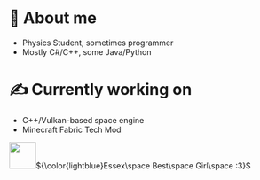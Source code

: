 # 🔭 About me
- Physics Student, sometimes programmer
- Mostly C#/C++, some Java/Python

# ✍️ Currently working on
- C++/Vulkan-based space engine
- Minecraft Fabric Tech Mod

<img src="https://i.imgur.com/bl3Opb8.png" width="48" height="48">${\color{lightblue}Essex\space Best\space Girl\space :3}$

<!--
**kaerospace/kaerospace** is a ✨ _special_ ✨ repository because its `README.md` (this file) appears on your GitHub profile.

Here are some ideas to get you started:

- 🔭 I’m currently working on ...
- 🌱 I’m currently learning ...
- 👯 I’m looking to collaborate on ...
- 🤔 I’m looking for help with ...
- 💬 Ask me about ...
- 📫 How to reach me: ...
- 😄 Pronouns: ...
- ⚡ Fun fact: ...
-->
